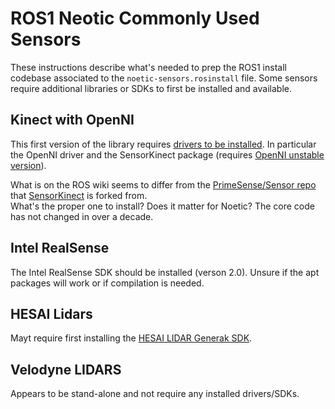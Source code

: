 # ROS1 Neotic Commonly Used Sensors


These instructions describe what's needed to prep the ROS1 install codebase associated to
the `noetic-sensors.rosinstall` file.  Some sensors require additional libraries or SDKs
to first be installed and available.

## Kinect with OpenNI

This first version of the library requires [drivers to be installed](https://wiki.ros.org/openni_camera).
In particular the OpenNI driver and the SensorKinect package (requires [OpenNI unstable version](https://github.com/avin2/SensorKinect/blob/unstable/README)).

What is on the ROS wiki seems to differ from the [PrimeSense/Sensor repo](https://github.com/PrimeSense/Sensor) 
that [SensorKinect](https://github.com/avin2/SensorKinect/tree/unstable) is forked from.  
What's the proper one to install?  Does it matter for Noetic?  The core code has not changed in over a decade.

## Intel RealSense

The Intel RealSense SDK should be installed (verson 2.0). Unsure if the apt
packages will work or if compilation is needed.

## HESAI Lidars

Mayt require first installing the [HESAI LIDAR Generak SDK](https://github.com/HesaiTechnology/HesaiLidar_General_SDK).


## Velodyne LIDARS

Appears to be stand-alone and not require any installed drivers/SDKs.


